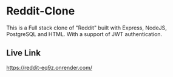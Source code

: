 # Reddit-Clone
 This is a Full stack clone of "Reddit" built with Express, NodeJS, PostgreSQL and HTML. With a support of  JWT authentication.
## Live Link
https://reddit-eq9z.onrender.com/
